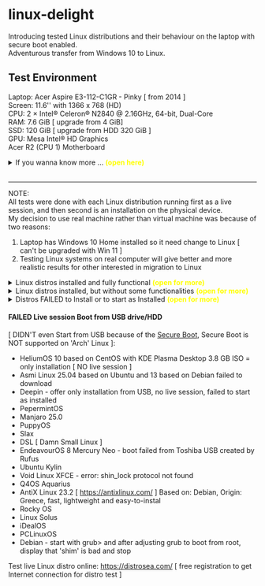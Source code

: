 # linux-delight
Introducing tested Linux distributions and their behaviour on the laptop with secure boot enabled.  
Adventurous transfer from Windows 10 to Linux.  

## Test Environment

Laptop:
Acer Aspire E3-112-C1GR - Pinky [ from 2014 ]  
Screen: 11.6'' with 1366 x 768 (HD)  
CPU: 2 × Intel® Celeron® N2840 @ 2.16GHz, 64-bit, Dual-Core  
RAM: 7.6 GiB [ upgrade from 4 GiB]  
SSD: 120 GiB [ upgrade from HDD 320 GiB ]  
GPU: Mesa Intel® HD Graphics  
Acer R2 (CPU 1) Motherboard  
<details>
<summary>If you wanna know more ... <b style="color: yellow;">(open here)</b></summary>  
<!-- comment -->
Dimensions (WxDxH): 29.1 cm x 21.1 cm x 2.12 cm<br>
Weight: 1.39 kg<br>
LCD Backlight Technology: LED backlight<br>
Widescreen: Yes<br>
Image Aspect Ratio: 16:9<br>
Max RAM Supported: 8 GB<br>
RAM Type: DDR3L SDRAM<br>
Speed: 1600 MHz<br>
Form Factor: SO-DIMM 204-pin<br>
Memory Allocation Technology: Shared Video Memory (UMA)<br>
Camera: Yes - 1280 x 720<br>
Camera Features: 720p HD movie recording, Acer Crystal Eye HD<br>
Sound: Stereo speakers, microphone<br>
Compliant Standards: High Definition Audio<br>
Wireless: 802.11b/g/n, Bluetooth 4.0<br>
Network Interface: Gigabit Ethernet<br>
Battery Capacity (Size): 2670 mAh<br>
Technology: 3-cell lithium polymer<br>
Input: AC 120/230 V (50/60 Hz)<br>
Output: 40 Watt, 19 V<br>
Interfaces: HDMI, Headphone/microphone combo jack, USB 3.0, USB 2.0, LAN<br>
Memory Card Reader: Yes (SD Card)<br>
</details><br>  

---

NOTE:  
All tests were done with each Linux distribution running first as a live session, and then second is an installation on the physical device.  
My decision to use real machine rather than virtual machine was because of two reasons:  
1. Laptop has Windows 10 Home installed so it need change to Linux [ can't be upgraded with Win 11 ]  
2. Testing Linux systems on real computer will give better and more realistic results for other interested in migration to Linux  

<details>
<summary>Linux distros installed and fully functional <b style="color: yellow;">(open for more)</b></summary>  
<!-- comment -->

#### This Linux distributions installed and fully operational with all boxes checked - 'out-of-the-box'.

[Voyager Live 25.04.2 "Plucky Puffin"](readme_assets/voyager_25042.md), 4.1 GB ISO - based on Ubuntu, with GNOME desktop  

[Fedora Linux 42 Workstation](readme_assets/fedora_42_workstation.md), 2.23GB ISO - with Gnome desktop  

[AnduinOS](readme_assets/anduinos.md), 1.8 GB ISO - a custom Ubuntu-based with GNOME-based desktop

<br><hr><br>
</details>  

<details>
<summary>Linux distros installed, but without some functionalities <b style="color: yellow;">(open for more)</b></summary>  
<!-- comment -->
<p>
The Linux distros listed here were installed successfully on a physical laptop with secure boot enabled, but failed to fulfil some tasks.</p>
<p></p>
</details>  

<details>
<summary>Distros FAILED to Install or to start as Installed <b style="color: yellow;">(open for more)</b></summary>  
<!-- comment -->
<p>
Next Linux distros can be started from USB as a Live session, but refuse to install on laptop, or failed to start as installed.</p>
<p></p>
</details>  

#### FAILED Live session Boot from USB drive/HDD
[ DIDN'T even Start from USB because of the [Secure Boot](https://www.makeuseof.com/what-is-secure-boot-how-does-it-work/), Secure Boot is NOT supported on 'Arch' Linux ]:  
- HeliumOS 10 based on CentOS with KDE Plasma Desktop 3.8 GB ISO = only installation [ NO live session ]  
- Asmi Linux 25.04 based on Ubuntu and 13 based on Debian failed to download  
- Deepin - offer only installation from USB, no live session, failed to start as installed  
- PepermintOS  
- Manjaro 25.0  
- PuppyOS  
- Slax  
- DSL [ Damn Small Linux ]  
- EndeavourOS 8 Mercury Neo - boot failed from Toshiba USB created by Rufus  
- Ubuntu Kylin  
- Void Linux XFCE - error: shin_lock protocol not found  
- Q4OS Aquarius  
- AntiX Linux 23.2 [ https://antixlinux.com/ ] Based on: Debian, Origin: Greece, fast, lightweight and easy-to-instal  
- Rocky OS  
- Linux Solus  
- iDealOS  
- PCLinuxOS  
- Debian - start with grub> and after adjusting grub to boot from root, display that 'shim' is bad and stop  

Test live Linux distro online: https://distrosea.com/ [ free registration to get Internet connection for distro test ]  